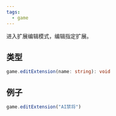 ```yaml
---
tags:
  - game
---
```

进入扩展编辑模式，编辑指定扩展。

## 类型

``` ts
game.editExtension(name: string): void
```


## 例子

``` js
game.editExtension("AI禁将")
```